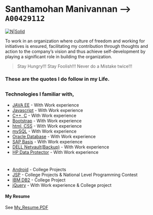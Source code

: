 # Santhamohan Manivannan --> `A00429112` 
[![N|Solid](https://media.licdn.com/dms/image/C4D03AQE4LoxOoso73w/profile-displayphoto-shrink_200_200/0?e=1538611200&v=beta&t=TtziufunATNAGZxW5Rf3v6ioWLz0s8JLGO51zdUSvnU)](https://www.linkedin.com/in/santhamohan-manivannan-a6a16274/)

To work in an organization where culture of freedom and working for initiatives is ensured, facilitating my contribution through thoughts and action to the company’s vision and thus achieve self-development by playing a significant role in building the organization.

> Stay Hungry!!! Stay Foolish!!! 
> Never do a Mistake twice!!!

### These are the quotes I do follow in my Life.
##
##
### Technologies I familiar with,
* [JAVA EE](https://www.linkedin.com/in/santhamohan-manivannan-a6a16274/) - With Work experience
* [Javascript](https://www.linkedin.com/in/santhamohan-manivannan-a6a16274/) - With Work experience
* [C++, C](https://www.linkedin.com/in/santhamohan-manivannan-a6a16274/) - With Work experience
* [Bootstrap](https://www.linkedin.com/in/santhamohan-manivannan-a6a16274/) - With Work experience
* [html, CSS](https://www.linkedin.com/in/santhamohan-manivannan-a6a16274/) - With Work experience
* [mySQL](https://www.linkedin.com/in/santhamohan-manivannan-a6a16274/) - With Work experience
* [Oracle Database](https://www.linkedin.com/in/santhamohan-manivannan-a6a16274/) - With Work experience
* [SAP Basis](https://www.linkedin.com/in/santhamohan-manivannan-a6a16274/) - With Work experience
* [DELL Netvault(Backup)](https://www.linkedin.com/in/santhamohan-manivannan-a6a16274/) - With Work experience
* [HP Data Protector](https://www.linkedin.com/in/santhamohan-manivannan-a6a16274/) - With Work experience
#
* [Android](https://www.linkedin.com/in/santhamohan-manivannan-a6a16274/) - College Projects
* [JSP](https://www.linkedin.com/in/santhamohan-manivannan-a6a16274/) - College Projects & National Level Programming Contest
* [IBM DB2](https://www.linkedin.com/in/santhamohan-manivannan-a6a16274/) - College Project
* [jQuery](https://www.linkedin.com/in/santhamohan-manivannan-a6a16274/) - With Work experience & College project

#### My Resume

See [My_Resume.PDF](https://drive.google.com/file/d/1qaRycLjyPJuo-UFUzGXcptKmL9LtRS1e/view?usp=sharing)

